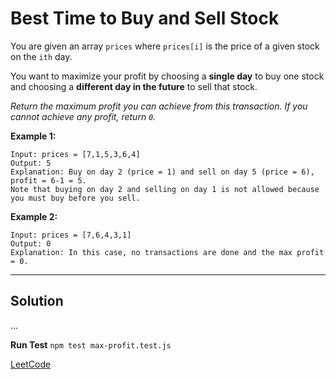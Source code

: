 # Best Time to Buy and Sell Stock

You are given an array ` prices ` where ` prices[i] ` is the price of a given stock on the  ` ith ` day.

You want to maximize your profit by choosing a **single day** to buy one stock and choosing a **different day in the future** to sell that stock.

*Return the maximum profit you can achieve from this transaction. If you cannot achieve any profit, return ` 0 `.*

**Example 1:**

```text
Input: prices = [7,1,5,3,6,4]
Output: 5
Explanation: Buy on day 2 (price = 1) and sell on day 5 (price = 6), profit = 6-1 = 5.
Note that buying on day 2 and selling on day 1 is not allowed because you must buy before you sell.
```

**Example 2:**

```text
Input: prices = [7,6,4,3,1]
Output: 0
Explanation: In this case, no transactions are done and the max profit = 0.
```

---

## Solution

...

**Run Test** `npm test max-profit.test.js`

[LeetCode](https://leetcode.com/problems/best-time-to-buy-and-sell-stock/)
